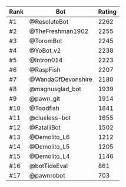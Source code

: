 Rank|Bot|Rating
---|---|---
#1|@ResoluteBot|2262
#2|@TheFreshman1902|2255
#3|@ToromBot|2245
#4|@YoBot_v2|2238
#5|@Intron014|2223
#6|@RaspFish|2207
#7|@WandaOfDevonshire|2180
#8|@magnusglad_bot|1939
#9|@pawn_git|1914
#10|@Toodfish|1841
#11|@clueless-bot|1655
#12|@FataliiBot|1502
#13|@Demolito_L6|1212
#14|@Demolito_L5|1205
#15|@Demolito_L4|1146
#16|@botTideEval|861
#17|@pawnrobot|703
